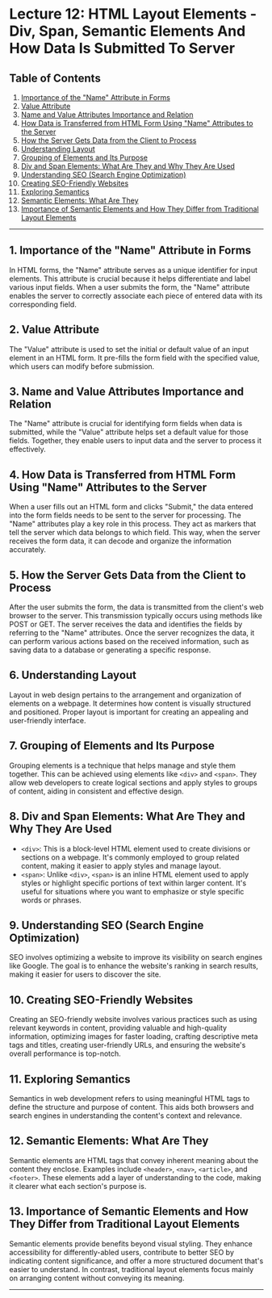 # Lecture 12: HTML Layout Elements - Div, Span, Semantic Elements And How Data Is Submitted To Server

## Table of Contents

1. [Importance of the "Name" Attribute in Forms](#importance-of-the-name-attribute-in-form)
2. [Value Attribute](#value-attribute)
3. [Name and Value Attributes Importance and Relation](#name-and-value-attributes-importance-and-relation)
4. [How Data is Transferred from HTML Form Using "Name" Attributes to the Server](#how-data-is-transferred-from-html-form-using-name-attributes-to-server)
5. [How the Server Gets Data from the Client to Process](#how-the-server-gets-data-from-client-to-process)
6. [Understanding Layout](#understanding-layout)
7. [Grouping of Elements and Its Purpose](#grouping-of-elements-and-its-purpose)
8. [Div and Span Elements: What Are They and Why They Are Used](#div-and-span-elements-what-are-they-and-why-they-are-used)
9. [Understanding SEO (Search Engine Optimization)](#understanding-seo)
10. [Creating SEO-Friendly Websites](#creating-seo-friendly-websites)
11. [Exploring Semantics](#exploring-semantics)
12. [Semantic Elements: What Are They](#semantic-elements-what-are-they)
13. [Importance of Semantic Elements and How They Differ from Traditional Layout Elements](#importance-of-semantic-elements-and-how-they-differ-from-traditional-layout-elements)

---

## 1. Importance of the "Name" Attribute in Forms

In HTML forms, the "Name" attribute serves as a unique identifier for input elements. This attribute is crucial because it helps differentiate and label various input fields. When a user submits the form, the "Name" attribute enables the server to correctly associate each piece of entered data with its corresponding field.

## 2. Value Attribute

The "Value" attribute is used to set the initial or default value of an input element in an HTML form. It pre-fills the form field with the specified value, which users can modify before submission.

## 3. Name and Value Attributes Importance and Relation

The "Name" attribute is crucial for identifying form fields when data is submitted, while the "Value" attribute helps set a default value for those fields. Together, they enable users to input data and the server to process it effectively.

## 4. How Data is Transferred from HTML Form Using "Name" Attributes to the Server

When a user fills out an HTML form and clicks "Submit," the data entered into the form fields needs to be sent to the server for processing. The "Name" attributes play a key role in this process. They act as markers that tell the server which data belongs to which field. This way, when the server receives the form data, it can decode and organize the information accurately.

## 5. How the Server Gets Data from the Client to Process

After the user submits the form, the data is transmitted from the client's web browser to the server. This transmission typically occurs using methods like POST or GET. The server receives the data and identifies the fields by referring to the "Name" attributes. Once the server recognizes the data, it can perform various actions based on the received information, such as saving data to a database or generating a specific response.

## 6. Understanding Layout

Layout in web design pertains to the arrangement and organization of elements on a webpage. It determines how content is visually structured and positioned. Proper layout is important for creating an appealing and user-friendly interface.

## 7. Grouping of Elements and Its Purpose

Grouping elements is a technique that helps manage and style them together. This can be achieved using elements like `<div>` and `<span>`. They allow web developers to create logical sections and apply styles to groups of content, aiding in consistent and effective design.

## 8. Div and Span Elements: What Are They and Why They Are Used

- `<div>`: This is a block-level HTML element used to create divisions or sections on a webpage. It's commonly employed to group related content, making it easier to apply styles and manage layout.
- `<span>`: Unlike `<div>`, `<span>` is an inline HTML element used to apply styles or highlight specific portions of text within larger content. It's useful for situations where you want to emphasize or style specific words or phrases.

## 9. Understanding SEO (Search Engine Optimization)

SEO involves optimizing a website to improve its visibility on search engines like Google. The goal is to enhance the website's ranking in search results, making it easier for users to discover the site.

## 10. Creating SEO-Friendly Websites

Creating an SEO-friendly website involves various practices such as using relevant keywords in content, providing valuable and high-quality information, optimizing images for faster loading, crafting descriptive meta tags and titles, creating user-friendly URLs, and ensuring the website's overall performance is top-notch.

## 11. Exploring Semantics

Semantics in web development refers to using meaningful HTML tags to define the structure and purpose of content. This aids both browsers and search engines in understanding the content's context and relevance.

## 12. Semantic Elements: What Are They

Semantic elements are HTML tags that convey inherent meaning about the content they enclose. Examples include `<header>`, `<nav>`, `<article>`, and `<footer>`. These elements add a layer of understanding to the code, making it clearer what each section's purpose is.

## 13. Importance of Semantic Elements and How They Differ from Traditional Layout Elements

Semantic elements provide benefits beyond visual styling. They enhance accessibility for differently-abled users, contribute to better SEO by indicating content significance, and offer a more structured document that's easier to understand. In contrast, traditional layout elements focus mainly on arranging content without conveying its meaning.

---
